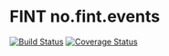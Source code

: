 # FINT no.fint.events

[![Build Status](https://travis-ci.org/FINTlibs/fint-no.fint.events.svg?branch=master)](https://travis-ci.org/FINTlibs/fint-no.fint.events)
[![Coverage Status](https://coveralls.io/repos/github/FINTlibs/fint-no.fint.events/badge.svg?branch=master)](https://coveralls.io/github/FINTlibs/fint-no.fint.events?branch=master)
